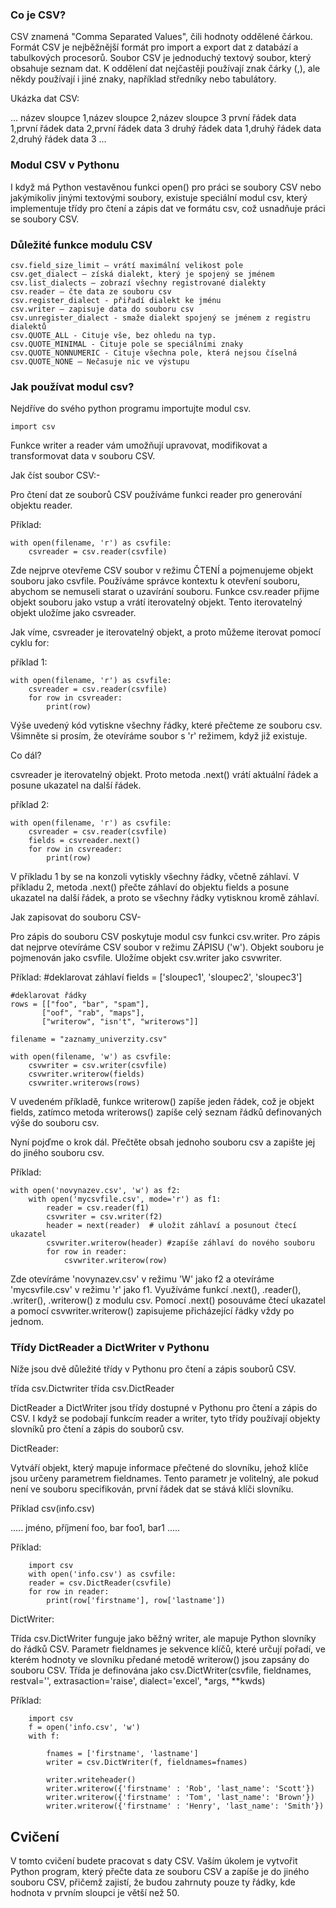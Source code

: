 ### Co je CSV?

CSV znamená "Comma Separated Values", čili hodnoty oddělené čárkou. Formát CSV je nejběžnější formát pro import a export dat z databází a tabulkových procesorů. Soubor CSV je jednoduchý textový soubor, který obsahuje seznam dat. K oddělení dat nejčastěji používají znak čárky (,), ale někdy používají i jiné znaky, například středníky nebo tabulátory.

Ukázka dat CSV:

...
název sloupce 1,název sloupce 2,název sloupce 3
první řádek data 1,první řádek data 2,první řádek data 3
druhý řádek data 1,druhý řádek data 2,druhý řádek data 3
...

### Modul CSV v Pythonu

I když má Python vestavěnou funkci open() pro práci se soubory CSV nebo jakýmikoliv jinými textovými soubory, existuje speciální modul csv, který implementuje třídy pro čtení a zápis dat ve formátu csv, což usnadňuje práci se soubory CSV.

### Důležité funkce modulu CSV

    csv.field_size_limit – vrátí maximální velikost pole
    csv.get_dialect – získá dialekt, který je spojený se jménem
    csv.list_dialects – zobrazí všechny registrované dialekty
    csv.reader – čte data ze souboru csv
    csv.register_dialect - přiřadí dialekt ke jménu
    csv.writer – zapisuje data do souboru csv
    csv.unregister_dialect - smaže dialekt spojený se jménem z registru dialektů
    csv.QUOTE_ALL - Cituje vše, bez ohledu na typ.
    csv.QUOTE_MINIMAL - Cituje pole se speciálními znaky
    csv.QUOTE_NONNUMERIC - Cituje všechna pole, která nejsou číselná
    csv.QUOTE_NONE – Nečasuje nic ve výstupu

### Jak používat modul csv?

Nejdříve do svého python programu importujte modul csv.

    import csv

Funkce writer a reader vám umožňují upravovat, modifikovat a transformovat data v souboru CSV.

Jak číst soubor CSV:-

Pro čtení dat ze souborů CSV používáme funkci reader pro generování objektu reader.

Příklad:

    with open(filename, 'r') as csvfile:
        csvreader = csv.reader(csvfile)

Zde nejprve otevřeme CSV soubor v režimu ČTENÍ a pojmenujeme objekt souboru jako csvfile. Používáme správce kontextu k otevření souboru, abychom se nemuseli starat o uzavírání souboru. Funkce csv.reader přijme objekt souboru jako vstup a vrátí iterovatelný objekt. Tento iterovatelný objekt uložíme jako csvreader.

Jak víme, csvreader je iterovatelný objekt, a proto můžeme iterovat pomocí cyklu for:

příklad 1:

    with open(filename, 'r') as csvfile:
        csvreader = csv.reader(csvfile)
        for row in csvreader:
            print(row)

Výše uvedený kód vytiskne všechny řádky, které přečteme ze souboru csv. Všimněte si prosím, že otevíráme soubor s 'r' režimem, když již existuje.

Co dál?

csvreader je iterovatelný objekt. Proto metoda .next() vrátí aktuální řádek a posune ukazatel na další řádek.

příklad 2:

    with open(filename, 'r') as csvfile:
        csvreader = csv.reader(csvfile)
        fields = csvreader.next()
        for row in csvreader:
            print(row)

V příkladu 1 by se na konzoli vytiskly všechny řádky, včetně záhlaví. V příkladu 2, metoda .next() přečte záhlaví do objektu fields a posune ukazatel na další řádek, a proto se všechny řádky vytisknou kromě záhlaví.


Jak zapisovat do souboru CSV-

Pro zápis do souboru CSV poskytuje modul csv funkci csv.writer. Pro zápis dat nejprve otevíráme CSV soubor v režimu ZÁPISU ('w'). Objekt souboru je pojmenován jako csvfile. Uložíme objekt csv.writer jako csvwriter.

Příklad:
    #deklarovat záhlaví
    fields = ['sloupec1', 'sloupec2', 'sloupec3']

    #deklarovat řádky
    rows = [["foo", "bar", "spam"],
           ["oof", "rab", "maps"],
           ["writerow", "isn't", "writerows"]]

    filename = "zaznamy_univerzity.csv"
    
    with open(filename, 'w') as csvfile:
        csvwriter = csv.writer(csvfile)
        csvwriter.writerow(fields)
        csvwriter.writerows(rows)

V uvedeném příkladě, funkce writerow() zapíše jeden řádek, což je objekt fields, zatímco metoda writerows() zapíše celý seznam řádků definovaných výše do souboru csv.

Nyní pojďme o krok dál. Přečtěte obsah jednoho souboru csv a zapište jej do jiného souboru csv.

Příklad:

    with open('novynazev.csv', 'w') as f2:
        with open('mycsvfile.csv', mode='r') as f1:
            reader = csv.reader(f1)
            csvwriter = csv.writer(f2)
            header = next(reader)  # uložit záhlaví a posunout čtecí ukazatel
            csvwriter.writerow(header) #zapíše záhlaví do nového souboru
            for row in reader:
                csvwriter.writerow(row)

Zde otevíráme 'novynazev.csv' v režimu 'W' jako f2 a otevíráme 'mycsvfile.csv' v režimu 'r' jako f1. Využíváme funkcí .next(), .reader(), .writer(), .writerow() z modulu csv. Pomocí .next() posouváme čtecí ukazatel a pomocí csvwriter.writerow() zapisujeme přicházející řádky vždy po jednom.

### Třídy DictReader a DictWriter v Pythonu

Níže jsou dvě důležité třídy v Pythonu pro čtení a zápis souborů CSV.

třída csv.Dictwriter
třída csv.DictReader

DictReader a DictWriter jsou třídy dostupné v Pythonu pro čtení a zápis do CSV. I když se podobají funkcím reader a writer, tyto třídy používají objekty slovníků pro čtení a zápis do souborů csv.

DictReader:

Vytváří objekt, který mapuje informace přečtené do slovníku, jehož klíče jsou určeny parametrem fieldnames. Tento parametr je volitelný, ale pokud není ve souboru specifikován, první řádek dat se stává klíči slovníku.

Příklad csv(info.csv)

.....
jméno, příjmení
foo, bar
foo1, bar1
.....

Příklad:

        import csv
        with open('info.csv') as csvfile:
        reader = csv.DictReader(csvfile)
        for row in reader:
            print(row['firstname'], row['lastname'])

DictWriter:

Třída csv.DictWriter funguje jako běžný writer, ale mapuje Python slovníky do řádků CSV. Parametr fieldnames je sekvence klíčů, které určují pořadí, ve kterém hodnoty ve slovníku předané metodě writerow() jsou zapsány do souboru CSV. Třída je definována jako csv.DictWriter(csvfile, fieldnames, restval='', extrasaction='raise', dialect='excel', *args, **kwds)

Příklad:

        import csv
        f = open('info.csv', 'w')
        with f:
            
            fnames = ['firstname', 'lastname']
            writer = csv.DictWriter(f, fieldnames=fnames)    

            writer.writeheader()
            writer.writerow({'firstname' : 'Rob', 'last_name': 'Scott'})
            writer.writerow({'firstname' : 'Tom', 'last_name': 'Brown'})
            writer.writerow({'firstname' : 'Henry', 'last_name': 'Smith'})


Cvičení
--------

V tomto cvičení budete pracovat s daty CSV. Vaším úkolem je vytvořit Python program, který přečte data ze souboru CSV a zapíše je do jiného souboru CSV, přičemž zajistí, že budou zahrnuty pouze ty řádky, kde hodnota v prvním sloupci je větší než 50.
